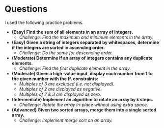 # Questions
I used the following practice problems.
+ **(Easy) Find the sum of all elements in an array of integers.**
  - *Challenge: Find the maximum and minimum elements in the array.*
+ **(Easy) Given a string of integers separated by whitespaces, determine if the integers are sorted in ascending order.**
  - *Challenge: Do the same for descending order.*
+ **(Moderate) Determine if an array of integers contains any duplicate elements.**
  - *Challenge: Find the first duplicate element in the array.*
+ **(Moderate) Given a high-value input, display each number from 1 to the given number with the ff. constraints:**
  - *Multiples of 3 are excluded (i.e. not displayed).*
  - *Multiples of 2 are displayed as negative.*
  - *Multiples of 2 & 3 are displayed as zero.*
+ **(Intermediate) Implement an algorithm to rotate an array by k steps.**
  - *Challenge: Rotate the array in-place without using extra space.*
+ **(Advanced) Given two sorted arrays, merge them into a single sorted array.**
  - *Challenge: Implement merge sort on an array.*